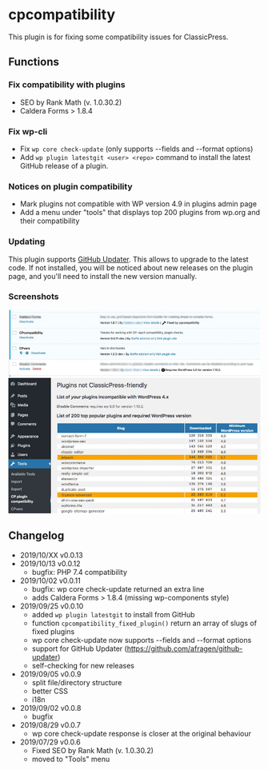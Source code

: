 # cpcompatibility
This plugin is for fixing some compatibility issues for ClassicPress.

## Functions
### Fix compatibility with plugins
* SEO by Rank Math (v. 1.0.30.2)
* Caldera Forms > 1.8.4

### Fix wp-cli 
* Fix `wp core check-update` (only supports --fields and --format options)
* Add `wp plugin latestgit <user> <repo>` command to install the latest GitHub release of a plugin.

### Notices on plugin compatibility
* Mark plugins not compatible with WP version 4.9 in plugins admin page
* Add a menu under "tools" that displays top 200 plugins from wp.org and their compatibility

### Updating
This plugin supports [GitHub Updater](https://github.com/afragen/github-updater).
This allows to upgrade to the latest code.
If not installed, you will be noticed about new releases on the plugin page,
and you'll need to install the new version manually.

### Screenshots
![plugin page](img/plugin-page.jpg)
![pupolar page](img/popular-page.jpg)

## Changelog
* 2019/10/XX v0.0.13
* 2019/10/13 v0.0.12
	* bugfix: PHP 7.4 compatibility
* 2019/10/02 v0.0.11
	* bugfix: wp core check-update returned an extra line
	* adds Caldera Forms > 1.8.4 (missing wp-components style)
* 2019/09/25 v0.0.10
	* added `wp plugin latestgit` to install from GitHub
	* function `cpcompatibility_fixed_plugin()` return an array of slugs of fixed plugins
	* wp core check-update now supports --fields and --format options
	* support for GitHub Updater (https://github.com/afragen/github-updater)
	* self-checking for new releases
* 2019/09/05 v0.0.9
   * split file/directory structure
   * better CSS
   * i18n 
* 2019/09/02 v0.0.8
   * bugfix
* 2019/08/29 v0.0.7
   * wp core check-update response is closer at the original behaviour
* 2019/07/29 v0.0.6
   * Fixed SEO by Rank Math (v. 1.0.30.2)
   * moved to "Tools" menu